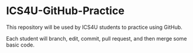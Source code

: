 # ICS4U-GitHub-Practice
This repository will be used by ICS4U students to practice using GitHub.

Each student will branch, edit, commit, pull request, and then merge some basic code. 
